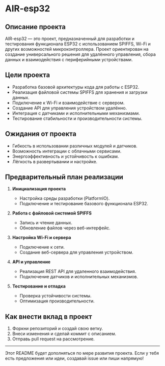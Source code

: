 # AIR-esp32

## Описание проекта
AIR-esp32 — это проект, предназначенный для разработки и тестирования функционала ESP32 с использованием SPIFFS, Wi-Fi и других возможностей микроконтроллера. Проект ориентирован на создание универсального решения для удалённого управления, сбора данных и взаимодействия с периферийными устройствами.

## Цели проекта
- Разработка базовой архитектуры кода для работы с ESP32.
- Реализация файловой системы SPIFFS для хранения и загрузки данных.
- Подключение к Wi-Fi и взаимодействие с сервером.
- Создание API для управления устройством удалённо.
- Интеграция с датчиками и исполнительными механизмами.
- Тестирование стабильности и производительности системы.

## Ожидания от проекта
- Гибкость в использовании различных модулей и датчиков.
- Возможность интеграции с облачными сервисами.
- Энергоэффективность и устойчивость к ошибкам.
- Лёгкость в развертывании и настройке.

## Предварительный план реализации
1. **Инициализация проекта**
   - Настройка среды разработки (PlatformIO).
   - Подключение и тестирование базового функционала ESP32.

2. **Работа с файловой системой SPIFFS**
   - Запись и чтение данных.
   - Обновление файлов через веб-интерфейс.

3. **Настройка Wi-Fi и сервера**
   - Подключение к сети.
   - Создание веб-сервера для управления устройством.

4. **API и управление**
   - Реализация REST API для удаленного взаимодействия.
   - Подключение датчиков и исполнительных механизмов.

5. **Тестирование и отладка**
   - Проверка устойчивости системы.
   - Оптимизация производительности.

## Как внести вклад в проект
1. Форкни репозиторий и создай свою ветку.
2. Внеси изменения и сделай коммит с описанием.
3. Отправь pull request на рассмотрение.

---

Этот README будет дополняться по мере развития проекта. Если у тебя есть предложения или идеи, создавай issue или пиши напрямую!

